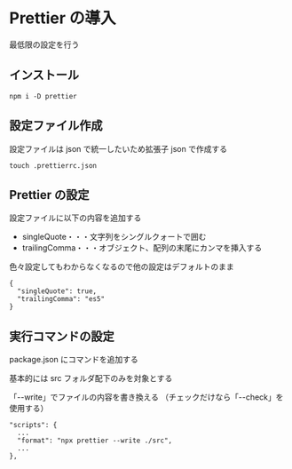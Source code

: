 # Prettier の導入

最低限の設定を行う

## インストール

```
npm i -D prettier
```

## 設定ファイル作成

設定ファイルは json で統一したいため拡張子 json で作成する

```
touch .prettierrc.json
```

## Prettier の設定

設定ファイルに以下の内容を追加する

- singleQuote・・・文字列をシングルクォートで囲む
- trailingComma・・・オブジェクト、配列の末尾にカンマを挿入する

色々設定してもわからなくなるので他の設定はデフォルトのまま

```
{
  "singleQuote": true,
  "trailingComma": "es5"
}
```

## 実行コマンドの設定

package.json にコマンドを追加する

基本的には src フォルダ配下のみを対象とする

「--write」でファイルの内容を書き換える
（チェックだけなら「--check」を使用する）

```
"scripts": {
  ...
  "format": "npx prettier --write ./src",
  ...
},
```

